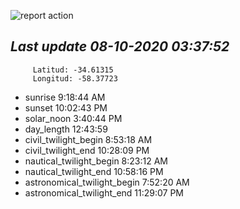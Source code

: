 ![report action](https://github.com/matiasz8/actions-for-reports/workflows/report%20action/badge.svg?branch=develop) 


## *****Last update 08-10-2020 03:37:52*****



		 Latitud: -34.61315
		 Longitud: -58.37723

 - sunrise 	 9:18:44 AM
 - sunset 	 10:02:43 PM
 - solar_noon 	 3:40:44 PM
 - day_length 	 12:43:59
 - civil_twilight_begin 	 8:53:18 AM
 - civil_twilight_end 	 10:28:09 PM
 - nautical_twilight_begin 	 8:23:12 AM
 - nautical_twilight_end 	 10:58:16 PM
 - astronomical_twilight_begin 	 7:52:20 AM
 - astronomical_twilight_end 	 11:29:07 PM
